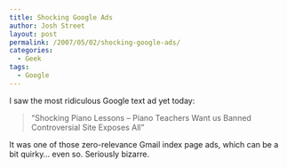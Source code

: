 ```yaml
---
title: Shocking Google Ads
author: Josh Street
layout: post
permalink: /2007/05/02/shocking-google-ads/
categories:
  - Geek
tags:
  - Google
---
```

I saw the most ridiculous Google text ad yet today:

> &#8220;Shocking Piano Lessons &#8211; Piano Teachers Want us Banned Controversial Site Exposes All&#8221;

It was one of those zero-relevance Gmail index page ads, which can be a bit quirky&#8230; even so. Seriously bizarre.
